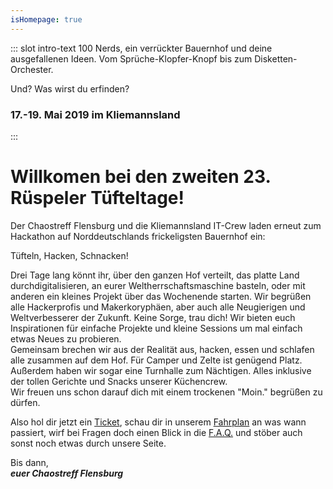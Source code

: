 ```yaml
---
isHomepage: true
---
```


::: slot intro-text
100 Nerds, ein verrückter Bauernhof und deine ausgefallenen Ideen. Vom Sprüche-Klopfer-Knopf bis zum Disketten-Orchester.   
   
Und? Was wirst du erfinden?
### 17.-19. Mai 2019 im Kliemannsland
:::


# Willkomen bei den zweiten 23. Rüspeler Tüfteltage!

Der Chaostreff Flensburg und die Kliemannsland IT-Crew laden erneut zum Hackathon auf Norddeutschlands frickeligsten Bauernhof ein:  
   
Tüfteln, Hacken, Schnacken!   
   
Drei Tage lang könnt ihr, über den ganzen Hof verteilt, das platte Land durchdigitalisieren, an eurer Weltherrschaftsmaschine basteln, oder mit anderen ein kleines Projekt über das Wochenende starten. Wir begrüßen alle Hackerprofis und Makerkoryphäen, aber auch alle Neugierigen und Weltverbesserer der Zukunft. Keine Sorge, trau dich! Wir bieten euch Inspirationen für einfache Projekte und kleine Sessions um mal einfach etwas Neues zu probieren.   
Gemeinsam brechen wir aus der Realität aus, hacken, essen und schlafen alle zusammen auf dem Hof. Für Camper und Zelte ist genügend Platz. Außerdem haben wir sogar eine Turnhalle zum Nächtigen. Alles inklusive der tollen Gerichte und Snacks unserer Küchencrew.   
Wir freuen uns schon darauf dich mit einem trockenen "Moin." begrüßen zu dürfen.   
   
Also hol dir jetzt ein [Ticket](/tickets.html), schau dir in unserem [Fahrplan](/fahrplan.html) an was wann passiert, wirf bei Fragen doch einen Blick in die [F.A.Q.](/faq.html) und stöber auch sonst noch etwas durch unsere Seite.   
   
Bis dann,   
***euer Chaostreff Flensburg***
